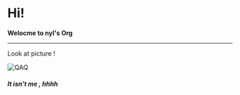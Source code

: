# Hi!

 **Welocme to nyl's Org**  
 ***  
 Look at picture !  
 
![QAQ](http://www.netbian.com/desk/27931-phone.htm"look") 




##### It isn't me , hhhh

